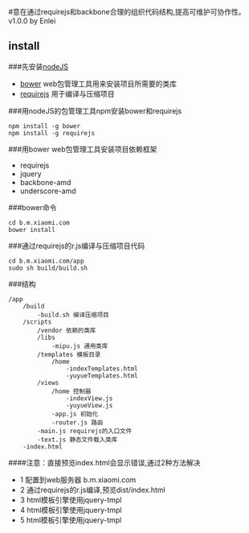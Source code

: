  #意在通过requirejs和backbone合理的组织代码结构,提高可维护可协作性。v1.0.0 by Enlei


## install

###先安装[nodeJS](http://nodejs.org/)

* [bower](http://twitter.github.io/bower/) web包管理工具用来安装项目所需要的类库
* [requirejs](http://requirejs.org/) 用于编译与压缩项目

###用nodeJS的包管理工具npm安装bower和requirejs

    npm install -g bower
    npm install -g requirejs

###用bower web包管理工具安装项目依赖框架

* requirejs
* jquery
* backbone-amd
* underscore-amd

###bower命令

    cd b.m.xiaomi.com
    bower install

###通过requirejs的r.js编译与压缩项目代码

    cd b.m.xiaomi.com/app
    sudo sh build/build.sh

###结构

    /app
        /build
            -build.sh 编译压缩项目
        /scripts
            /vendor 依赖的类库
            /libs
                -mipu.js 通用类库
            /templates 模板目录
                /home
                    -indexTemplates.html
                    -yuyueTemplates.html
            /views
                /home 控制器
                    -indexView.js
                    -yuyueView.js
                -app.js 初始化
                -router.js 路由
            -main.js requirejs的入口文件
            -text.js 静态文件载入类库
        -index.html

####注意：直接预览index.html会显示错误,通过2种方法解决
* 1 配置到web服务器 b.m.xiaomi.com
* 2 通过requirejs的r.js编译,预览dist/index.html
* 3 html模板引擎使用jquery-tmpl
* 4 html模板引擎使用jquery-tmpl
* 5 html模板引擎使用jquery-tmpl
